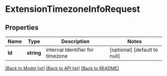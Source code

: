 # ExtensionTimezoneInfoRequest

## Properties
Name | Type | Description | Notes
------------ | ------------- | ------------- | -------------
**Id** | **string** | internal Identifier for timezone | [optional] [default to null]

[[Back to Model list]](../README.md#documentation-for-models) [[Back to API list]](../README.md#documentation-for-api-endpoints) [[Back to README]](../README.md)


